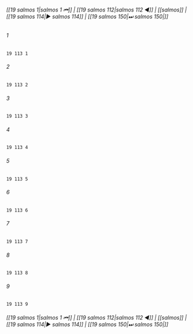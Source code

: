 
###### [[19 salmos 1|salmos 1 ⏮]] | [[19 salmos 112|salmos 112 ◀]] | [[salmos]] | [[19 salmos 114|▶ salmos 114]] | [[19 salmos 150|⏭ salmos 150|]]

###### 1
``` verse
19 113 1 
```
###### 2
``` verse
19 113 2 
```
###### 3
``` verse
19 113 3 
```
###### 4
``` verse
19 113 4 
```
###### 5
``` verse
19 113 5 
```
###### 6
``` verse
19 113 6 
```
###### 7
``` verse
19 113 7 
```
###### 8
``` verse
19 113 8 
```
###### 9
``` verse
19 113 9 
```

###### [[19 salmos 1|salmos 1 ⏮]] | [[19 salmos 112|salmos 112 ◀]] | [[salmos]] | [[19 salmos 114|▶ salmos 114]] | [[19 salmos 150|⏭ salmos 150|]]

